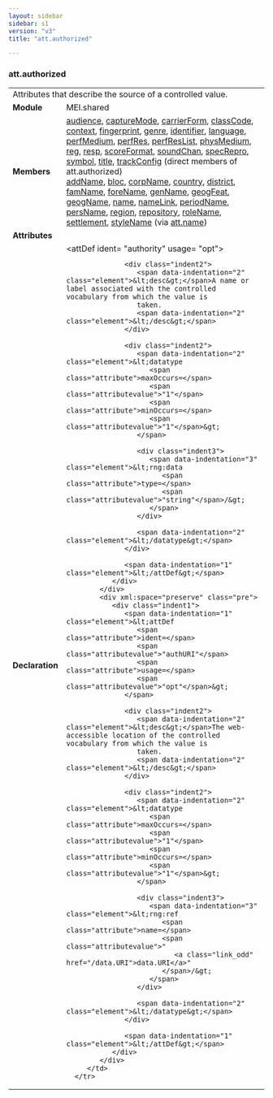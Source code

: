 ```yaml
---
layout: sidebar
sidebar: s1
version: "v3"
title: "att.authorized"

---
```


<div class="classSpec att">
   <h3 id="att.authorized">att.authorized</h3>
   <table class="wovenodd">
      <tr>
         <td colspan="2" class="wovenodd-col2">Attributes that describe the source of a controlled value.</td>
      </tr>
      <tr>
         <td class="wovenodd-col1">
            <strong>Module</strong>
         </td>
         <td class="wovenodd-col2">MEI.shared</td>
      </tr>
      <tr>
         <td class="wovenodd-col1">
            <strong>Members</strong>
         </td>
         <td class="wovenodd-col2">
            <div class="parent">
               <div>
                  <a class="link_odd_elementSpec" href="/{{ page.version }}/elements/audience.html">audience</a>, 
                  <a class="link_odd_elementSpec" href="/{{ page.version }}/elements/captureMode.html">captureMode</a>, 
                  <a class="link_odd_elementSpec" href="/{{ page.version }}/elements/carrierForm.html">carrierForm</a>, 
                  <a class="link_odd_elementSpec" href="/{{ page.version }}/elements/classCode.html">classCode</a>, 
                  <a class="link_odd_elementSpec" href="/{{ page.version }}/elements/context.html">context</a>, 
                  <a class="link_odd_elementSpec" href="/{{ page.version }}/elements/fingerprint.html">fingerprint</a>, 
                  <a class="link_odd_elementSpec" href="/{{ page.version }}/elements/genre.html">genre</a>, 
                  <a class="link_odd_elementSpec" href="/{{ page.version }}/elements/identifier.html">identifier</a>, 
                  <a class="link_odd_elementSpec" href="/{{ page.version }}/elements/language.html">language</a>, 
                  <a class="link_odd_elementSpec" href="/{{ page.version }}/elements/perfMedium.html">perfMedium</a>, 
                  <a class="link_odd_elementSpec" href="/{{ page.version }}/elements/perfRes.html">perfRes</a>, 
                  <a class="link_odd_elementSpec" href="/{{ page.version }}/elements/perfResList.html">perfResList</a>, 
                  <a class="link_odd_elementSpec" href="/{{ page.version }}/elements/physMedium.html">physMedium</a>, 
                  <a class="link_odd_elementSpec" href="/{{ page.version }}/elements/reg.html">reg</a>, 
                  <a class="link_odd_elementSpec" href="/{{ page.version }}/elements/resp.html">resp</a>, 
                  <a class="link_odd_elementSpec" href="/{{ page.version }}/elements/scoreFormat.html">scoreFormat</a>, 
                  <a class="link_odd_elementSpec" href="/{{ page.version }}/elements/soundChan.html">soundChan</a>, 
                  <a class="link_odd_elementSpec" href="/{{ page.version }}/elements/specRepro.html">specRepro</a>, 
                  <a class="link_odd_elementSpec" href="/{{ page.version }}/elements/symbol.html">symbol</a>, 
                  <a class="link_odd_elementSpec" href="/{{ page.version }}/elements/title.html">title</a>, 
                  <a class="link_odd_elementSpec" href="/{{ page.version }}/elements/trackConfig.html">trackConfig</a> (direct members of att.authorized)
               </div>
               <div>
                  <a class="link_odd_elementSpec" href="/{{ page.version }}/elements/addName.html">addName</a>, 
                  <a class="link_odd_elementSpec" href="/{{ page.version }}/elements/bloc.html">bloc</a>, 
                  <a class="link_odd_elementSpec" href="/{{ page.version }}/elements/corpName.html">corpName</a>, 
                  <a class="link_odd_elementSpec" href="/{{ page.version }}/elements/country.html">country</a>, 
                  <a class="link_odd_elementSpec" href="/{{ page.version }}/elements/district.html">district</a>, 
                  <a class="link_odd_elementSpec" href="/{{ page.version }}/elements/famName.html">famName</a>, 
                  <a class="link_odd_elementSpec" href="/{{ page.version }}/elements/foreName.html">foreName</a>, 
                  <a class="link_odd_elementSpec" href="/{{ page.version }}/elements/genName.html">genName</a>, 
                  <a class="link_odd_elementSpec" href="/{{ page.version }}/elements/geogFeat.html">geogFeat</a>, 
                  <a class="link_odd_elementSpec" href="/{{ page.version }}/elements/geogName.html">geogName</a>, 
                  <a class="link_odd_elementSpec" href="/{{ page.version }}/elements/name.html">name</a>, 
                  <a class="link_odd_elementSpec" href="/{{ page.version }}/elements/nameLink.html">nameLink</a>, 
                  <a class="link_odd_elementSpec" href="/{{ page.version }}/elements/periodName.html">periodName</a>, 
                  <a class="link_odd_elementSpec" href="/{{ page.version }}/elements/persName.html">persName</a>, 
                  <a class="link_odd_elementSpec" href="/{{ page.version }}/elements/region.html">region</a>, 
                  <a class="link_odd_elementSpec" href="/{{ page.version }}/elements/repository.html">repository</a>, 
                  <a class="link_odd_elementSpec" href="/{{ page.version }}/elements/roleName.html">roleName</a>, 
                  <a class="link_odd_elementSpec" href="/{{ page.version }}/elements/settlement.html">settlement</a>, 
                  <a class="link_odd_elementSpec" href="/{{ page.version }}/elements/styleName.html">styleName</a>
                  <span> (via 
                     <a class="link_odd_classSpec" href="/{{ page.version }}/attribute-classes/att.name.html">att.name</a>)
                  </span>
               </div>
            </div>
         </td>
      </tr>
      <tr>
         <td class="wovenodd-col1">
            <strong>Attributes</strong>
         </td>
         <td class="wovenodd-col2"></td>
      </tr>
      <tr>
         <td class="wovenodd-col1">
            <strong>Declaration</strong>
         </td>
         <td class="wovenodd-col2">
            <div xml:space="preserve" class="pre">
               <div class="indent1">
                  <span data-indentation="1" class="element">&lt;attDef 
                     <span class="attribute">ident=</span>
                     <span class="attributevalue">"authority"</span> 
                     <span class="attribute">usage=</span>
                     <span class="attributevalue">"opt"</span>&gt;
                  </span>
                  
                  <div class="indent2">
                     <span data-indentation="2" class="element">&lt;desc&gt;</span>A name or label associated with the controlled vocabulary from which the value is
                     taken.
                     <span data-indentation="2" class="element">&lt;/desc&gt;</span>
                  </div>
                  
                  <div class="indent2">
                     <span data-indentation="2" class="element">&lt;datatype 
                        <span class="attribute">maxOccurs=</span>
                        <span class="attributevalue">"1"</span> 
                        <span class="attribute">minOccurs=</span>
                        <span class="attributevalue">"1"</span>&gt;
                     </span>
                     
                     <div class="indent3">
                        <span data-indentation="3" class="element">&lt;rng:data 
                           <span class="attribute">type=</span>
                           <span class="attributevalue">"string"</span>/&gt;
                        </span>
                     </div>
                     
                     <span data-indentation="2" class="element">&lt;/datatype&gt;</span>
                  </div>
                  
                  <span data-indentation="1" class="element">&lt;/attDef&gt;</span>
               </div>
            </div>
            <div xml:space="preserve" class="pre">
               <div class="indent1">
                  <span data-indentation="1" class="element">&lt;attDef 
                     <span class="attribute">ident=</span>
                     <span class="attributevalue">"authURI"</span> 
                     <span class="attribute">usage=</span>
                     <span class="attributevalue">"opt"</span>&gt;
                  </span>
                  
                  <div class="indent2">
                     <span data-indentation="2" class="element">&lt;desc&gt;</span>The web-accessible location of the controlled vocabulary from which the value is
                     taken.
                     <span data-indentation="2" class="element">&lt;/desc&gt;</span>
                  </div>
                  
                  <div class="indent2">
                     <span data-indentation="2" class="element">&lt;datatype 
                        <span class="attribute">maxOccurs=</span>
                        <span class="attributevalue">"1"</span> 
                        <span class="attribute">minOccurs=</span>
                        <span class="attributevalue">"1"</span>&gt;
                     </span>
                     
                     <div class="indent3">
                        <span data-indentation="3" class="element">&lt;rng:ref 
                           <span class="attribute">name=</span>
                           <span class="attributevalue">"
                              <a class="link_odd" href="/data.URI">data.URI</a>"
                           </span>/&gt;
                        </span>
                     </div>
                     
                     <span data-indentation="2" class="element">&lt;/datatype&gt;</span>
                  </div>
                  
                  <span data-indentation="1" class="element">&lt;/attDef&gt;</span>
               </div>
            </div>
         </td>
      </tr>
   </table>
</div>